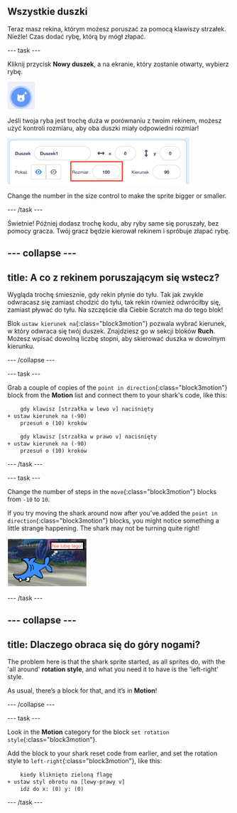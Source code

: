 ## Wszystkie duszki

Teraz masz rekina, którym możesz poruszać za pomocą klawiszy strzałek. Nieźle! Czas dodać rybę, którą by mógł złapać.

\--- task \---

Kliknij przycisk **Nowy duszek**, a na ekranie, który zostanie otwarty, wybierz rybę.

![Przycisk nowy duszek](images/spritesNewFromLibrary.png)

Jeśli twoja ryba jest trochę duża w porównaniu z twoim rekinem, możesz użyć kontroli rozmiaru, aby oba duszki miały odpowiedni rozmiar!

![Kontrola rozmiaru duszka](images/sprites2.png)

Change the number in the size control to make the sprite bigger or smaller.

\--- /task \---

Świetnie! Później dodasz trochę kodu, aby ryby same się poruszały, bez pomocy gracza. Twój gracz będzie kierował rekinem i spróbuje złapać rybę.

## \--- collapse \---

## title: A co z rekinem poruszającym się wstecz?

Wygląda trochę śmiesznie, gdy rekin płynie do tyłu. Tak jak zwykle odwracasz się zamiast chodzić do tyłu, tak rekin również odwróciłby się, zamiast pływać do tyłu. Na szczęście dla Ciebie Scratch ma do tego blok!

Blok `ustaw kierunek na`{:class="block3motion"} pozwala wybrać kierunek, w który odwraca się twój duszek. Znajdziesz go w sekcji bloków **Ruch**. Możesz wpisać dowolną liczbę stopni, aby skierować duszka w dowolnym kierunku.

\--- /collapse \---

\--- task \---

Grab a couple of copies of the `point in direction`{:class="block3motion"} block from the **Motion** list and connect them to your shark's code, like this:

```blocks3
    gdy klawisz [strzałka w lewo v] naciśnięty
+ ustaw kierunek na (-90)
    przesuń o (10) kroków
```

```blocks3
    gdy klawisz [strzałka w prawo v] naciśnięty
+ ustaw kierunek na (-90)
    przesuń o (10) kroków
```

\--- /task \---

\--- task \---

Change the number of steps in the `move`{:class="block3motion"} blocks from `-10` to `10`.

If you try moving the shark around now after you've added the `point in direction`{:class="block3motion"} blocks, you might notice something a little strange happening. The shark may not be turning quite right!

![Upside down shark](images/spritesUpsideDown.png)

\--- /task \---

## \--- collapse \---

## title: Dlaczego obraca się do góry nogami?

The problem here is that the shark sprite started, as all sprites do, with the 'all around' **rotation style**, and what you need it to have is the 'left-right' style.

As usual, there’s a block for that, and it’s in **Motion**!

\--- /collapse \---

\--- task \---

Look in the **Motion** category for the block `set rotation style`{:class="block3motion"}.

Add the block to your shark reset code from earlier, and set the rotation style to `left-right`{:class="block3motion"}, like this:

```blocks3
    kiedy kliknięto zieloną flagę
+ ustaw styl obrotu na [lewy-prawy v]
    idź do x: (0) y: (0)
```

\--- /task \---